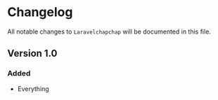 # Changelog

All notable changes to `Laravelchapchap` will be documented in this file.

## Version 1.0

### Added
- Everything
